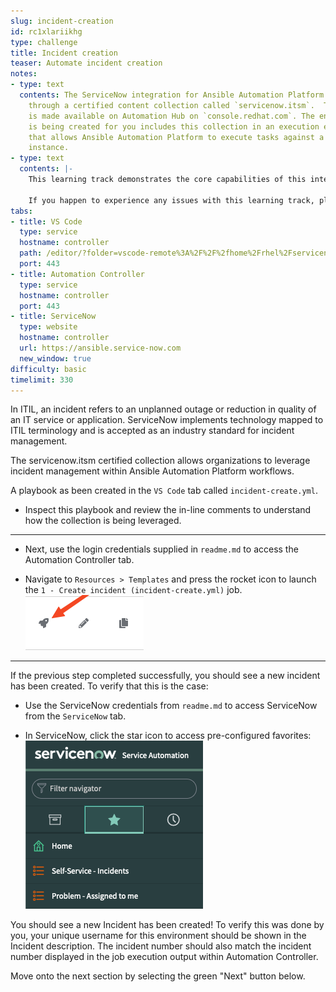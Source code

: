 ```yaml
---
slug: incident-creation
id: rc1xlariikhg
type: challenge
title: Incident creation
teaser: Automate incident creation
notes:
- type: text
  contents: The ServiceNow integration for Ansible Automation Platform is made possible
    through a certified content collection called `servicenow.itsm`.  This collection
    is made available on Automation Hub on `console.redhat.com`. The environment that
    is being created for you includes this collection in an execution environment
    that allows Ansible Automation Platform to execute tasks against a ServiceNow
    instance.
- type: text
  contents: |-
    This learning track demonstrates the core capabilities of this integration.

    If you happen to experience any issues with this learning track, please create a new issue on the Github page for this project: https://github.com/ansible/instruqt/issues
tabs:
- title: VS Code
  type: service
  hostname: controller
  path: /editor/?folder=vscode-remote%3A%2F%2F%2fhome%2Frhel%2Fservicenow_project
  port: 443
- title: Automation Controller
  type: service
  hostname: controller
  port: 443
- title: ServiceNow
  type: website
  hostname: controller
  url: https://ansible.service-now.com
  new_window: true
difficulty: basic
timelimit: 330
---
```

In ITIL, an incident refers to an unplanned outage or reduction in quality of an IT service or application. ServiceNow implements technology mapped to ITIL terminology and is accepted as an industry standard for incident management.

The servicenow.itsm certified collection allows organizations to leverage incident management within Ansible Automation Platform workflows.

A playbook as been created in the `VS Code` tab called `incident-create.yml`.
- Inspect this playbook and review the in-line comments to understand how the collection is being leveraged.
---

- Next, use the login credentials supplied in `readme.md` to access the Automation Controller tab.

- Navigate to `Resources > Templates` and press the rocket icon to launch the `1 - Create incident (incident-create.yml)` job.
![launch job icon](../assets/launch-icon.png)

---

If the previous step completed successfully, you should see a new incident has been created. To verify that this is the case:
- Use the ServiceNow credentials from `readme.md` to access ServiceNow from the `ServiceNow` tab.

- In ServiceNow, click the star icon to access pre-configured favorites:
![servicenow screenshot](../assets/snow-star.png)


You should see a new Incident has been created! To verify this was done by you, your unique username for this environment should be shown in the Incident description. The incident number should also match the incident number displayed in the job execution output within Automation Controller.

Move onto the next section by selecting the green "Next" button below.
